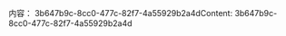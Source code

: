 <span data-ttu-id="e7405-101">内容： 3b647b9c-8cc0-477c-82f7-4a55929b2a4d</span><span class="sxs-lookup"><span data-stu-id="e7405-101">Content: 3b647b9c-8cc0-477c-82f7-4a55929b2a4d</span></span>